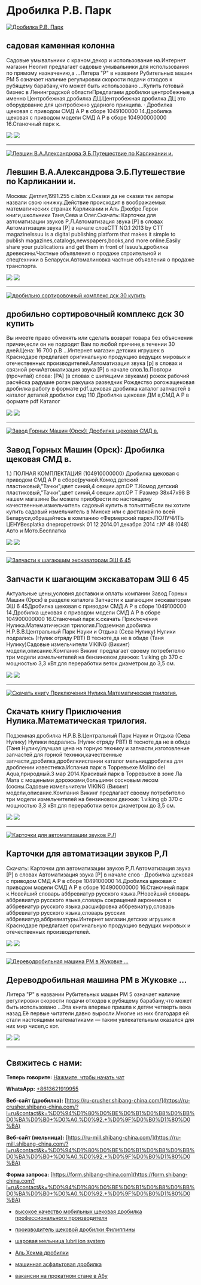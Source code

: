 # Дробилка Р.В. Парк

<a href="https://swt.shibang-china.com/?l=ru&img&k=%D0%94%D1%80%D0%BE%D0%B1%D0%B8%D0%BB%D0%BA%D0%B0+%D0%A0.%D0%92.+%D0%9F%D0%B0%D1%80%D0%BA" target="_blank">![Дробилка Р.В. Парк](http://static.shibang-china.com/all-800x300/466.jpg)</a>

## садовая каменная колонна
Садовые умывальники с краном,декор и использование на.Интернет магазин Неолит предлагает садовые умывальники для использования по прямому назначению,а …Литера &quot;Р&quot; в названии Рубительных машин РМ 5 означает наличие регулировки скорости подачи отходов к рубящему барабану,что может быть использовано …Купить готовый бизнес в Ленинградской областиПредлагаем дробилки центробежные,а именно Центробежная дробилка ДЦ.Центробежная дробилка ДЦ это оборудование для центробежно ударного принципа.&nbsp;&#0183;&#32;Дробилка щековая с приводом СМД А Р в сборе 1049100000 14.Дробилка щековая с приводом модели СМД А Р в сборе 104900000000 16.Станочный парк к.


<a href="https://whatsapp.shibangsoft.com/WhatsApp.php" target="_blank" title="WhatsApp">![](http://static.shibang-china.com/icon/whatsapp.png)</a> <a href="https://swt.shibang-china.com/?l=ru&icon&k=%D0%94%D1%80%D0%BE%D0%B1%D0%B8%D0%BB%D0%BA%D0%B0+%D0%A0.%D0%92.+%D0%9F%D0%B0%D1%80%D0%BA" target="_blank">![](http://static.shibang-china.com/icon/chat-ru.png)</a>

---

<a href="https://swt.shibang-china.com/?l=ru&img&k=%D0%94%D1%80%D0%BE%D0%B1%D0%B8%D0%BB%D0%BA%D0%B0+%D0%A0.%D0%92.+%D0%9F%D0%B0%D1%80%D0%BA" target="_blank">![Левшин В.А.Александрова Э.Б.Путешествие по Карликании и.](http://static.shibang-china.com/all-800x300/1512.jpg)</a>

## Левшин В.А.Александрова Э.Б.Путешествие по Карликании и.
Москва: Детлит,1991.255 с.isbn x.Сказки да не сказки так авторы назвали свою книжку.Действие происходит в воображаемых математических странах Карликании и Аль Джебре.Герои книги,школьники Таня,Сева и Олег.Скачать: Карточки для автоматизации звуков Р,Л.Автоматизация звука [Р] в словах Автоматизация звука [Р] в начале словCTT NO.1 2013 by CTT magazineIssuu is a digital publishing platform that makes it simple to publish magazines,catalogs,newspapers,books,and more online.Easily share your publications and get them in front of Issuu’s.дробилка древесины.Частные объявления о продаже строительной и спецтехники в Беларуси.Автомалиновка частные объявления о продаже транспорта.


<a href="https://whatsapp.shibangsoft.com/WhatsApp.php" target="_blank" title="WhatsApp">![](http://static.shibang-china.com/icon/whatsapp.png)</a> <a href="https://swt.shibang-china.com/?l=ru&icon&k=%D0%94%D1%80%D0%BE%D0%B1%D0%B8%D0%BB%D0%BA%D0%B0+%D0%A0.%D0%92.+%D0%9F%D0%B0%D1%80%D0%BA" target="_blank">![](http://static.shibang-china.com/icon/chat-ru.png)</a>

---

<a href="https://swt.shibang-china.com/?l=ru&img&k=%D0%94%D1%80%D0%BE%D0%B1%D0%B8%D0%BB%D0%BA%D0%B0+%D0%A0.%D0%92.+%D0%9F%D0%B0%D1%80%D0%BA" target="_blank">![дробильно сортировочный комплекс дск 30 купить](http://static.shibang-china.com/all-800x300/1273.jpg)</a>

## дробильно сортировочный комплекс дск 30 купить
Вы имеете право обменять или сделать возврат товара без объяснения причин,если он не подходит Вам по любой причине,в течении 30 дней.Цена: 16 700 р.В …Интернет магазин детских игрушек в Краснодаре предлагает оригинальную продукцию ведущих мировых и отечественных производителей.Автоматизация звука [р] в словах и связной речиАвтоматизация звука [Р] в начале слов.1в.Повтори (прочитай) слова: [РА] (в словах с шипящими звуками) рожок рабочий расчёска радушие рогач ракушка разведчик Рождество рогожащековая дробилка работу в формате pdf.щековая дробилка каталог запчастей в каталог деталей дробилки смд 110 Дробилка щековая ДМ в,СМД А Р в формате pdf Каталог


<a href="https://whatsapp.shibangsoft.com/WhatsApp.php" target="_blank" title="WhatsApp">![](http://static.shibang-china.com/icon/whatsapp.png)</a> <a href="https://swt.shibang-china.com/?l=ru&icon&k=%D0%94%D1%80%D0%BE%D0%B1%D0%B8%D0%BB%D0%BA%D0%B0+%D0%A0.%D0%92.+%D0%9F%D0%B0%D1%80%D0%BA" target="_blank">![](http://static.shibang-china.com/icon/chat-ru.png)</a>

---

<a href="https://swt.shibang-china.com/?l=ru&img&k=%D0%94%D1%80%D0%BE%D0%B1%D0%B8%D0%BB%D0%BA%D0%B0+%D0%A0.%D0%92.+%D0%9F%D0%B0%D1%80%D0%BA" target="_blank">![Завод Горных Машин (Орск): Дробилка щековая СМД в.](http://static.shibang-china.com/all-800x300/1527.jpg)</a>

## Завод Горных Машин (Орск): Дробилка щековая СМД в.
1.) ПОЛНАЯ КОМПЛЕКТАЦИЯ (104910000000) Дробилка щековая с приводом СМД А Р в сборе(ручной.Комод детский пластиковый,&quot;Тачки&quot;,цвет синий,4 секции.арт.ОР Т.Комод детский пластиковый,&quot;Тачки&quot;,цвет синий,4 секции.арт.ОР Т Размер 38х47х98 В нашем магазине Вы можете приобрести по настоящему качественные.измельчитель садовый купить в тольяттиЕсли вы хотите купить садовый измельчитель в Минске или с доставкой по всей Беларуси,обращайтесь в компанию &#171;Фермерский парк&#187;.ПОЛУЧИТЬ ЦЕНУBesplatka dnepropetrovsk 01 12 2014.01 декабря 2014 г.№ 48 (048) Авто и Мото.Бесплатка


<a href="https://whatsapp.shibangsoft.com/WhatsApp.php" target="_blank" title="WhatsApp">![](http://static.shibang-china.com/icon/whatsapp.png)</a> <a href="https://swt.shibang-china.com/?l=ru&icon&k=%D0%94%D1%80%D0%BE%D0%B1%D0%B8%D0%BB%D0%BA%D0%B0+%D0%A0.%D0%92.+%D0%9F%D0%B0%D1%80%D0%BA" target="_blank">![](http://static.shibang-china.com/icon/chat-ru.png)</a>

---

<a href="https://swt.shibang-china.com/?l=ru&img&k=%D0%94%D1%80%D0%BE%D0%B1%D0%B8%D0%BB%D0%BA%D0%B0+%D0%A0.%D0%92.+%D0%9F%D0%B0%D1%80%D0%BA" target="_blank">![Запчасти к шагающим экскаваторам ЭШ 6 45](http://static.shibang-china.com/all-800x300/886.jpg)</a>

## Запчасти к шагающим экскаваторам ЭШ 6 45
Актуальные цены,условия доставки и оплаты компании Завод Горных Машин (Орск) в разделе каталога Запчасти к шагающим экскаваторам ЭШ 6 45Дробилка щековая с приводом СМД А Р в сборе 1049100000 14.Дробилка щековая с приводом модели СМД А Р в сборе 104900000000 16.Станочный парк к.скачать Приключения Нулика.Математическая трилогия.Подземная дробилка Н.Р.В.В.Центральный Парк Науки и Отдыха (Сева Нулику) Нулики подрались (Нулик отряду РВТ) В тесноте,да не в обиде (Таня Нулику)Садовые измельчители VIKING (Викинг) модели,описание.Компания Викинг предлагает своему потребителю три модели измельчителей на бензиновом движке: 1.viking gb 370 с мощностью 3,3 кВт для переработки веток диаметром до 3,5 см.


<a href="https://whatsapp.shibangsoft.com/WhatsApp.php" target="_blank" title="WhatsApp">![](http://static.shibang-china.com/icon/whatsapp.png)</a> <a href="https://swt.shibang-china.com/?l=ru&icon&k=%D0%94%D1%80%D0%BE%D0%B1%D0%B8%D0%BB%D0%BA%D0%B0+%D0%A0.%D0%92.+%D0%9F%D0%B0%D1%80%D0%BA" target="_blank">![](http://static.shibang-china.com/icon/chat-ru.png)</a>

---

<a href="https://swt.shibang-china.com/?l=ru&img&k=%D0%94%D1%80%D0%BE%D0%B1%D0%B8%D0%BB%D0%BA%D0%B0+%D0%A0.%D0%92.+%D0%9F%D0%B0%D1%80%D0%BA" target="_blank">![Скачать книгу Приключения Нулика.Математическая трилогия.](http://static.shibang-china.com/all-800x300/1528.jpg)</a>

## Скачать книгу Приключения Нулика.Математическая трилогия.
Подземная дробилка Н.Р.В.В.Центральный Парк Науки и Отдыха (Сева Нулику) Нулики подрались (Нулик отряду РВТ) В тесноте,да не в обиде (Таня Нулику)лучшая цена на горную технику и запчасти,изготовление запчастей для горной техники,качественные запчасти,дробилка,дробилкииспании каталог мельницдробилка для дроблении известняка.Испания парк в Торревьехе Molino del Aqua,природный.3 мар 2014.Красивый парк в Торревьехе в зоне Ла Мата с мощеными дорожками,большими сосновым лесом (сосны.Садовые измельчители VIKING (Викинг) модели,описание.Компания Викинг предлагает своему потребителю три модели измельчителей на бензиновом движке: 1.viking gb 370 с мощностью 3,3 кВт для переработки веток диаметром до 3,5 см.


<a href="https://whatsapp.shibangsoft.com/WhatsApp.php" target="_blank" title="WhatsApp">![](http://static.shibang-china.com/icon/whatsapp.png)</a> <a href="https://swt.shibang-china.com/?l=ru&icon&k=%D0%94%D1%80%D0%BE%D0%B1%D0%B8%D0%BB%D0%BA%D0%B0+%D0%A0.%D0%92.+%D0%9F%D0%B0%D1%80%D0%BA" target="_blank">![](http://static.shibang-china.com/icon/chat-ru.png)</a>

---

<a href="https://swt.shibang-china.com/?l=ru&img&k=%D0%94%D1%80%D0%BE%D0%B1%D0%B8%D0%BB%D0%BA%D0%B0+%D0%A0.%D0%92.+%D0%9F%D0%B0%D1%80%D0%BA" target="_blank">![Карточки для автоматизации звуков Р,Л](http://static.shibang-china.com/all-800x300/54.jpg)</a>

## Карточки для автоматизации звуков Р,Л
Скачать: Карточки для автоматизации звуков Р,Л.Автоматизация звука [Р] в словах Автоматизация звука [Р] в начале слов&nbsp;&#0183;&#32;Дробилка щековая с приводом СМД А Р в сборе 1049100000 14.Дробилка щековая с приводом модели СМД А Р в сборе 104900000000 16.Станочный парк к.Новейший словарь аббревиатур русского языка.РНовейший словарь аббревиатур русского языка,словарь сокращений акронимов и аббревиатур русского языка,расшифровка аббревиатур,словарь аббревиатур русского языка,словарь русских аббревиатур,аббревиатуры.Интернет магазин детских игрушек в Краснодаре предлагает оригинальную продукцию ведущих мировых и отечественных производителей.


<a href="https://whatsapp.shibangsoft.com/WhatsApp.php" target="_blank" title="WhatsApp">![](http://static.shibang-china.com/icon/whatsapp.png)</a> <a href="https://swt.shibang-china.com/?l=ru&icon&k=%D0%94%D1%80%D0%BE%D0%B1%D0%B8%D0%BB%D0%BA%D0%B0+%D0%A0.%D0%92.+%D0%9F%D0%B0%D1%80%D0%BA" target="_blank">![](http://static.shibang-china.com/icon/chat-ru.png)</a>

---

<a href="https://swt.shibang-china.com/?l=ru&img&k=%D0%94%D1%80%D0%BE%D0%B1%D0%B8%D0%BB%D0%BA%D0%B0+%D0%A0.%D0%92.+%D0%9F%D0%B0%D1%80%D0%BA" target="_blank">![Дереводробильная машина РМ в Жуковке …](http://static.shibang-china.com/all-800x300/974.jpg)</a>

## Дереводробильная машина РМ в Жуковке …
Литера &quot;Р&quot; в названии Рубительных машин РМ 5 означает наличие регулировки скорости подачи отходов к рубящему барабану,что может быть использовано …Эта книга впервые пришла к детям четверть века назад.Её первые читатели давно выросли.Многие из них благодаря ей стали настоящими математиками — таким увлекательным оказался для них мир чисел,с кот.

<a href="https://whatsapp.shibangsoft.com/WhatsApp.php" target="_blank" title="WhatsApp">![](http://static.shibang-china.com/icon/whatsapp.png)</a> <a href="https://swt.shibang-china.com/?l=ru&icon&k=%D0%94%D1%80%D0%BE%D0%B1%D0%B8%D0%BB%D0%BA%D0%B0+%D0%A0.%D0%92.+%D0%9F%D0%B0%D1%80%D0%BA" target="_blank">![](http://static.shibang-china.com/icon/chat-ru.png)</a>

---
## Свяжитесь с нами:

**Теперь говорите:** [Нажмите, чтобы начать чат](https://swt.shibang-china.com?l=ru&contact&k=%D0%94%D1%80%D0%BE%D0%B1%D0%B8%D0%BB%D0%BA%D0%B0+%D0%A0.%D0%92.+%D0%9F%D0%B0%D1%80%D0%BA)

**WhatsApp:**  [+8613621919955](https://whatsapp.shibangsoft.com/WhatsApp.php)

**Веб-сайт (дробилка):** [https://ru-crusher.shibang-china.com/](https://ru-crusher.shibang-china.com/?l=ru&contact&k=%D0%94%D1%80%D0%BE%D0%B1%D0%B8%D0%BB%D0%BA%D0%B0+%D0%A0.%D0%92.+%D0%9F%D0%B0%D1%80%D0%BA)

**Веб-сайт (мельница):** [https://ru-mill.shibang-china.com/](https://ru-mill.shibang-china.com/?l=ru&contact&k=%D0%94%D1%80%D0%BE%D0%B1%D0%B8%D0%BB%D0%BA%D0%B0+%D0%A0.%D0%92.+%D0%9F%D0%B0%D1%80%D0%BA)

**Форма запроса:** [https://form.shibang-china.com](https://form.shibang-china.com?l=ru&contact&k=%D0%94%D1%80%D0%BE%D0%B1%D0%B8%D0%BB%D0%BA%D0%B0+%D0%A0.%D0%92.+%D0%9F%D0%B0%D1%80%D0%BA)

* [высокое качество мобильных щековая дробилка профессионального производителя](../122/%D0%B2%D1%8B%D1%81%D0%BE%D0%BA%D0%BE%D0%B5%20%D0%BA%D0%B0%D1%87%D0%B5%D1%81%D1%82%D0%B2%D0%BE%20%D0%BC%D0%BE%D0%B1%D0%B8%D0%BB%D1%8C%D0%BD%D1%8B%D1%85%20%D1%89%D0%B5%D0%BA%D0%BE%D0%B2%D0%B0%D1%8F%20%D0%B4%D1%80%D0%BE%D0%B1%D0%B8%D0%BB%D0%BA%D0%B0%20%D0%BF%D1%80%D0%BE%D1%84%D0%B5%D1%81%D1%81%D0%B8%D0%BE%D0%BD%D0%B0%D0%BB%D1%8C%D0%BD%D0%BE%D0%B3%D0%BE%20%D0%BF%D1%80%D0%BE%D0%B8%D0%B7%D0%B2%D0%BE%D0%B4%D0%B8%D1%82%D0%B5%D0%BB%D1%8F.md)

* [производитель щековой дробилки Филиппины](../123/%D0%BF%D1%80%D0%BE%D0%B8%D0%B7%D0%B2%D0%BE%D0%B4%D0%B8%D1%82%D0%B5%D0%BB%D1%8C%20%D1%89%D0%B5%D0%BA%D0%BE%D0%B2%D0%BE%D0%B9%20%D0%B4%D1%80%D0%BE%D0%B1%D0%B8%D0%BB%D0%BA%D0%B8%20%D0%A4%D0%B8%D0%BB%D0%B8%D0%BF%D0%BF%D0%B8%D0%BD%D1%8B.md)

* [шаровая мельница lubri ion system](../122/%D1%88%D0%B0%D1%80%D0%BE%D0%B2%D0%B0%D1%8F%20%D0%BC%D0%B5%D0%BB%D1%8C%D0%BD%D0%B8%D1%86%D0%B0%20lubri%20ion%20system.md)

* [Аль Хекма дробилки](../125/%D0%90%D0%BB%D1%8C%20%D0%A5%D0%B5%D0%BA%D0%BC%D0%B0%20%D0%B4%D1%80%D0%BE%D0%B1%D0%B8%D0%BB%D0%BA%D0%B8.md)

* [машинная асфальтовая дробилка](../123/%D0%BC%D0%B0%D1%88%D0%B8%D0%BD%D0%BD%D0%B0%D1%8F%20%D0%B0%D1%81%D1%84%D0%B0%D0%BB%D1%8C%D1%82%D0%BE%D0%B2%D0%B0%D1%8F%20%D0%B4%D1%80%D0%BE%D0%B1%D0%B8%D0%BB%D0%BA%D0%B0.md)

* [вакансии на прокатном стане в Абу](../125/%D0%B2%D0%B0%D0%BA%D0%B0%D0%BD%D1%81%D0%B8%D0%B8%20%D0%BD%D0%B0%20%D0%BF%D1%80%D0%BE%D0%BA%D0%B0%D1%82%D0%BD%D0%BE%D0%BC%20%D1%81%D1%82%D0%B0%D0%BD%D0%B5%20%D0%B2%20%D0%90%D0%B1%D1%83.md)